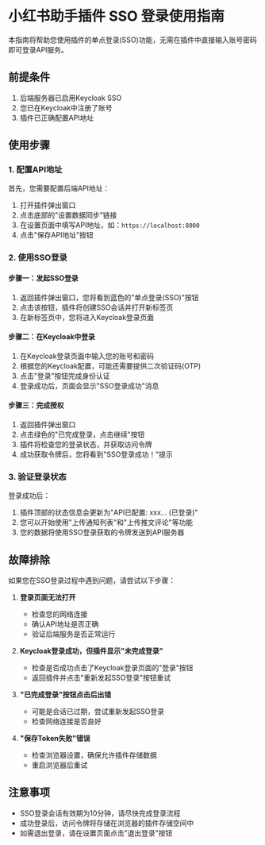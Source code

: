 # 小红书助手插件 SSO 登录使用指南

本指南将帮助您使用插件的单点登录(SSO)功能，无需在插件中直接输入账号密码即可登录API服务。

## 前提条件

1. 后端服务器已启用Keycloak SSO
2. 您已在Keycloak中注册了账号
3. 插件已正确配置API地址

## 使用步骤

### 1. 配置API地址

首先，您需要配置后端API地址：

1. 打开插件弹出窗口
2. 点击底部的"设置数据同步"链接
3. 在设置页面中填写API地址，如：`https://localhost:8000`
4. 点击"保存API地址"按钮

### 2. 使用SSO登录

#### 步骤一：发起SSO登录

1. 返回插件弹出窗口，您将看到蓝色的"单点登录(SSO)"按钮
2. 点击该按钮，插件将创建SSO会话并打开新标签页
3. 在新标签页中，您将进入Keycloak登录页面

#### 步骤二：在Keycloak中登录

1. 在Keycloak登录页面中输入您的账号和密码
2. 根据您的Keycloak配置，可能还需要提供二次验证码(OTP)
3. 点击"登录"按钮完成身份认证
4. 登录成功后，页面会显示"SSO登录成功"消息

#### 步骤三：完成授权

1. 返回插件弹出窗口
2. 点击绿色的"已完成登录，点击继续"按钮
3. 插件将检查您的登录状态，并获取访问令牌
4. 成功获取令牌后，您将看到"SSO登录成功！"提示

### 3. 验证登录状态

登录成功后：

1. 插件顶部的状态信息会更新为"API已配置: xxx... (已登录)"
2. 您可以开始使用"上传通知列表"和"上传推文评论"等功能
3. 您的数据将使用SSO登录获取的令牌发送到API服务器

## 故障排除

如果您在SSO登录过程中遇到问题，请尝试以下步骤：

1. **登录页面无法打开**
   - 检查您的网络连接
   - 确认API地址是否正确
   - 验证后端服务是否正常运行

2. **Keycloak登录成功，但插件显示"未完成登录"**
   - 检查是否成功点击了Keycloak登录页面的"登录"按钮
   - 返回插件并点击"重新发起SSO登录"按钮重试

3. **"已完成登录"按钮点击后出错**
   - 可能是会话已过期，尝试重新发起SSO登录
   - 检查网络连接是否良好

4. **"保存Token失败"错误**
   - 检查浏览器设置，确保允许插件存储数据
   - 重启浏览器后重试

## 注意事项

- SSO登录会话有效期为10分钟，请尽快完成登录流程
- 成功登录后，访问令牌将存储在浏览器的插件存储空间中
- 如需退出登录，请在设置页面点击"退出登录"按钮 